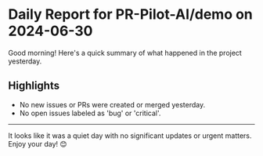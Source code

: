 # Daily Report for PR-Pilot-AI/demo on 2024-06-30

Good morning! Here's a quick summary of what happened in the project yesterday.

## Highlights
- No new issues or PRs were created or merged yesterday.
- No open issues labeled as 'bug' or 'critical'.

---

It looks like it was a quiet day with no significant updates or urgent matters. Enjoy your day! 😊